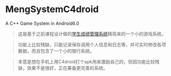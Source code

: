 # MengSystemC4droid
A C++ Game System in Android6.0

>这是基于之前课程设计做的[学生成绩管理系统](https://github.com/AaronTYin/StuInfoManagerA1)精简来的一个小的游戏系统。

>功能上比较残缺，只能记录保存调用个人信息和日志等，并可实时修改各项数据，而且包含了一个小的银行系统。

>本意是想在手机上用C4droid打个apk用来激励自己的，但因功能比较残缺，效果不是很好，正在筹备更完善的系统。
